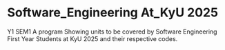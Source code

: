 # Software_Engineering At_KyU 2025
Y1 SEM1
 A program Showing units to be covered by Software Engineering First Year Students at KyU 2025 and their respective codes.
